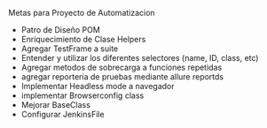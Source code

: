 Metas para Proyecto de Automatizacion

- Patro de Diseño POM
- Enriquecimiento de Clase Helpers
- Agregar TestFrame a suite
- Entender y utilizar los diferentes selectores (name, ID, class, etc)
- Agregar metodos de sobrecarga a funciones repetidas
- agregar reporteria de pruebas mediante allure reportds
- Implementar Headless mode a navegador
- implementar Browserconfig class
- Mejorar BaseClass
- Configurar JenkinsFile



